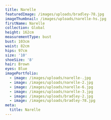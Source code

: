 ```yaml
---
title: Narelle
featuredImage: /images/uploads/bradley-78.jpg
imageThumbnail: /images/uploads/narelle-hs.jpg
firstName: Narelle
collection: Global
height: 162cm
measurementType: bust
bust: 103cm
waist: 82cm
hips: 97cm
size: '10'
shoeSize: '8'
hair: Brown
eyes: Blue
imagePortfolio:
  - image: /images/uploads/narelle-.jpg
  - image: /images/uploads/narelle-2.jpg
  - image: /images/uploads/narelle-6.jpg
  - image: /images/uploads/narelle-3.jpg
  - image: /images/uploads/bradley-2.jpg
  - image: /images/uploads/bradley-78.jpg
meta:
  title: Narelle
---
```


